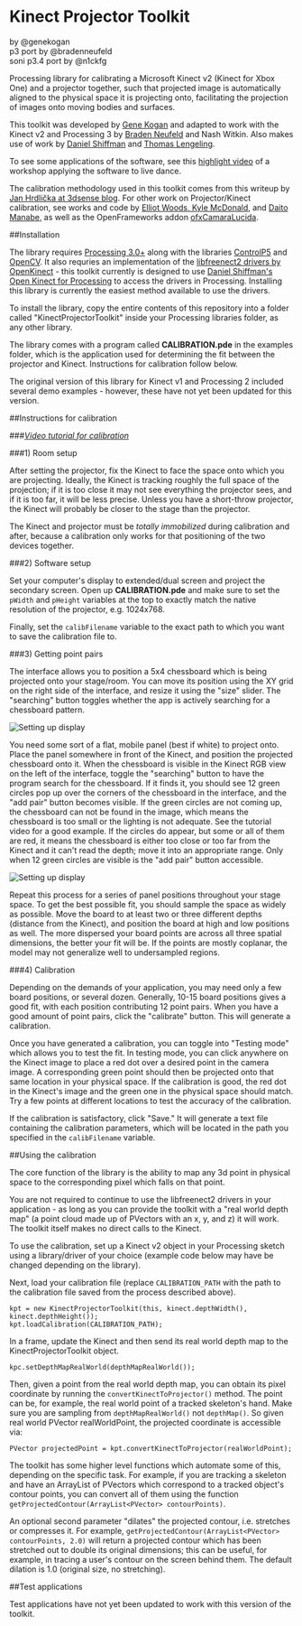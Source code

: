 # Kinect Projector Toolkit<br>
by @genekogan<br>
p3 port by @bradenneufeld<br>
soni p3.4 port by @n1ckfg

Processing library for calibrating a Microsoft Kinect v2 (Kinect for Xbox One) and a projector together, such that projected image is automatically aligned to the physical space it is projecting onto, facilitating the projection of images onto moving bodies and surfaces.

This toolkit was developed by [Gene Kogan](http://www.genekogan.com/) and adapted to work with the Kinect v2 and Processing 3 by [Braden Neufeld](https://github.com/bradenneufeld) and Nash Witkin. Also makes use of work by [Daniel Shiffman](http://shiffman.net/) and [Thomas Lengeling](http://codigogenerativo.com/).

To see some applications of the software, see this [highlight video](http://vimeo.com/81914893) of a workshop applying the software to live dance.

The calibration methodology used in this toolkit comes from this writeup by [Jan Hrdlička at 3dsense blog](http://blog.3dsense.org/programming/kinect-projector-calibration-human-mapping-2/). For other work on Projector/Kinect calibration, see works and code by [Elliot Woods, Kyle McDonald](https://github.com/elliotwoods/artandcode.Camera-and-projector-calibration), and [Daito Manabe](http://thecreatorsproject.vice.com/blog/projection-mapped-dance-performance-daito-manabe), as well as the OpenFrameworks addon [ofxCamaraLucida](http://chparsons.com.ar/#camara_lucida).


##Installation

The library requires [Processing 3.0+](http://www.processing.org) along with the libraries [ControlP5](http://www.sojamo.de/libraries/controlP5/) and [OpenCV](https://github.com/atduskgreg/opencv-processing). It also requries an implementation of the [libfreenect2 drivers by OpenKinect](https://github.com/OpenKinect/libfreenect2) - this toolkit currently is designed to use [Daniel Shiffman's Open Kinect for Processing](https://github.com/shiffman/OpenKinect-for-Processing) to access the drivers in Processing. Installing this library is currently the easiest method available to use the drivers.

To install the library, copy the entire contents of this repository into a folder called "KinectProjectorToolkit" inside your Processing libraries folder, as any other library.

The library comes with a program called **CALIBRATION.pde** in the examples folder, which is the application used for determining the fit between the projector and Kinect. Instructions for calibration follow below.

The original version of this library for Kinect v1 and Processing 2 included several demo examples - however, these have not yet been updated for this version.

##Instructions for calibration

###*[Video tutorial for calibration](http://vimeo.com/84658886)*

###1) Room setup

After setting the projector, fix the Kinect to face the space onto which you are projecting. Ideally, the Kinect is tracking roughly the full space of the projection; if it is too close it may not see everything the projector sees, and if it is too far, it will be less precise. Unless you have a short-throw projector, the Kinect will probably be closer to the stage than the projector.

The Kinect and projector must be *totally immobilized* during calibration and after, because a calibration only works for that positioning of the two devices together.


###2) Software setup

Set your computer's display to extended/dual screen and project the secondary screen. Open up **CALIBRATION.pde** and make sure to set the `pWidth` and `pHeight` variables at the top to exactly match the native resolution of the projector, e.g. 1024x768.

Finally, set the `calibFilename` variable to the exact path to which you want to save the calibration file to.


###3) Getting point pairs

The interface allows you to position a 5x4 chessboard which is being projected onto your stage/room. You can move its position using the XY grid on the right side of the interface, and resize it using the "size" slider. The "searching" button toggles whether the app is actively searching for a chessboard pattern. 

![Setting up display](http://www.genekogan.com/images/kinect-projector-toolkit/kpt_screen_2.jpg)

You need some sort of a flat, mobile panel (best if white) to project onto. Place the panel somewhere in front of the Kinect, and position the projected chessboard onto it. When the chessboard is visible in the Kinect RGB view on the left of the interface, toggle the "searching" button to have the program search for the chessboard. If it finds it, you should see 12 green circles pop up over the corners of the chessboard in the interface, and the "add pair" button becomes visible. If the green circles are not coming up, the chessboard can not be found in the image, which means the chessboard is too small or the lighting is not adequate. See the tutorial video for a good example. If the circles do appear, but some or all of them are red, it means the chessboard is either too close or too far from the Kinect and it can't read the depth; move it into an appropriate range. Only when 12 green circles are visible is the "add pair" button accessible. 

![Setting up display](http://www.genekogan.com/images/kinect-projector-toolkit/kpt_screen_3.jpg)

Repeat this process for a series of panel positions throughout your stage space. To get the best possible fit, you should sample the space as widely as possible. Move the board to at least two or three different depths (distance from the Kinect), and position the board at high and low positions as well. The more dispersed your board points are across all three spatial dimensions, the better your fit will be. If the points are mostly coplanar, the model may not generalize well to undersampled regions.


###4) Calibration

Depending on the demands of your application, you may need only a few board positions, or several dozen. Generally, 10-15 board positions gives a good fit, with each position contributing 12 point pairs. When you have a good amount of point pairs, click the "calibrate" button. This will generate a calibration. 

Once you have generated a calibration, you can toggle into "Testing mode" which allows you to test the fit. In testing mode, you can click anywhere on the Kinect image to place a red dot over a desired point in the camera image. A corresponding green point should then be projected onto that same location in your physical space. If the calibration is good, the red dot in the Kinect's image and the green one in the physical space should match. Try a few points at different locations to test the accuracy of the calibration.

If the calibration is satisfactory, click "Save." It will generate a text file containing the calibration parameters, which will be located in the path you specified in the `calibFilename` variable. 


##Using the calibration

The core function of the library is the ability to map any 3d point in physical space to the corresponding pixel  which falls on that point.

You are not required to continue to use the libfreenect2 drivers in your application - as long as you can provide the toolkit with a "real world depth map" (a point cloud made up of PVectors with an x, y, and z) it will work. The toolkit itself makes no direct calls to the Kinect.

To use the calibration, set up a Kinect v2 object in your Processing sketch using a library/driver of your choice (example code below may have be changed depending on the library).

Next, load your calibration file (replace `CALIBRATION_PATH` with the path to the calibration file saved from the process described above).

	kpt = new KinectProjectorToolkit(this, kinect.depthWidth(), kinect.depthHeight());
	kpt.loadCalibration(CALIBRATION_PATH);
	
In a frame, update the Kinect and then send its real world depth map to the KinectProjectorToolkit object.

	kpc.setDepthMapRealWorld(depthMapRealWorld()); 

Then, given a point from the real world depth map, you can obtain its pixel coordinate by running the `convertKinectToProjector()` method. The point can be, for example, the real world point of a tracked skeleton's hand. Make sure you are sampling from `depthMapRealWorld()` not `depthMap()`. So given real world PVector realWorldPoint, the projected coordinate is accessible via:

	PVector projectedPoint = kpt.convertKinectToProjector(realWorldPoint);

The toolkit has some higher level functions which automate some of this, depending on the specific task. For example, if you are tracking a skeleton and have an ArrayList of PVectors which correspond to a tracked object's contour points, you can convert all of them using the function `getProjectedContour(ArrayList<PVector> contourPoints)`. 

An optional second parameter "dilates" the projected contour, i.e. stretches or compresses it. For example, `getProjectedContour(ArrayList<PVector> contourPoints, 2.0)` will return a projected contour which has been stretched out to double its original dimensions; this can be useful, for example, in tracing a user's contour on the screen behind them. The default dilation is 1.0 (original size, no stretching).
	

##Test applications

Test applications have not yet been updated to work with this version of the toolkit.

